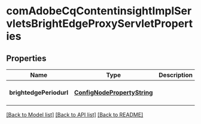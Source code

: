 # comAdobeCqContentinsightImplServletsBrightEdgeProxyServletProperties

## Properties
Name | Type | Description | Notes
------------ | ------------- | ------------- | -------------
**brightedgePeriodurl** | [**ConfigNodePropertyString**](ConfigNodePropertyString.md) |  | [optional] [default to null]

[[Back to Model list]](../README.md#documentation-for-models) [[Back to API list]](../README.md#documentation-for-api-endpoints) [[Back to README]](../README.md)


